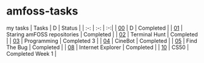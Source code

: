 # amfoss-tasks
my tasks
| Tasks | D | Status |
| :-:   | :-: | :-:|
| [00](https://github.com/Akshatji800/amfoss-tasks-demo/tree/master/task-00) | D | Completed |
| [01](https://github.com/RohanBabbar/amfoss-tasks/tree/main/task-01) | Staring amFOSS repositories | Completed |
| [02](https://github.com/RohanBabbar/amfoss-tasks/tree/main/task-02) | Terminal Hunt | Completed |
| [03](https://github.com/RohanBabbar/amfoss-tasks/tree/main/task-03) | Programming | Completed 3 |
| [04](https://github.com/RohanBabbar/amfoss-tasks/tree/main/task-04) | CineBot | Completed |
| [05](https://github.com/RohanBabbar/amfoss-tasks/tree/main/task-05) | Find The Bug | Completed |
| [08](https://github.com/RohanBabbar/amfoss-tasks/tree/main/task-08) | Internet Explorer | Completed |
| [10](https://github.com/RohanBabbar/amfoss-tasks/tree/main/task-10) | CS50 | Completed Week 1 |

